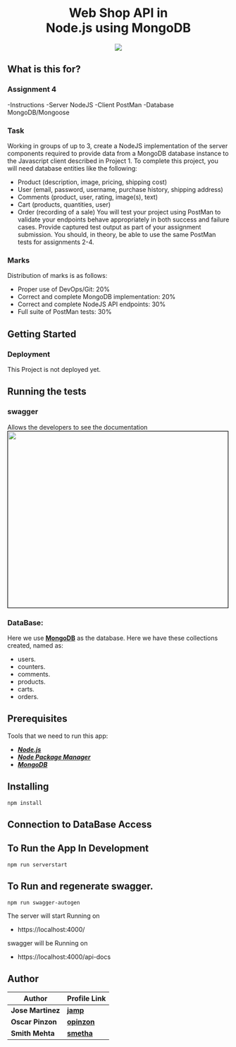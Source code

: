 <h1 align="center">
    <b>Web Shop API in<br> Node.js using MongoDB </b> 
<br>
</h1>

<p align="center">
  <a href="/LICENSE"><img src="https://img.shields.io/github/license/guruhariharaun/Registration-and-Login-Form-in-Nodejs-and-MongoDB.svg?style=flat-square"></a>
</p>

## What is this for?

### Assignment 4

-Instructions
-Server NodeJS
-Client PostMan
-Database MongoDB/Mongoose

### Task

Working in groups of up to 3, create a NodeJS implementation of the server components required to provide data from a MongoDB database instance to the Javascript client described in Project 1.
To complete this project, you will need database entities like the following:

- Product (description, image, pricing, shipping cost)
- User (email, password, username, purchase history, shipping address)
- Comments (product, user, rating, image(s), text)
- Cart (products, quantities, user)
- Order (recording of a sale)
  You will test your project using PostMan to validate your endpoints behave appropriately in both success and failure cases. Provide captured test output as part of your assignment submission. You should, in theory, be able to use the same PostMan tests for assignments 2-4.

### Marks

Distribution of marks is as follows:

- Proper use of DevOps/Git: 20%
- Correct and complete MongoDB implementation: 20%
- Correct and complete NodeJS API endpoints: 30%
- Full suite of PostMan tests: 30%

## Getting Started

### Deployment

This Project is not deployed yet.

## Running the tests

### swagger

Allows the developers to see the documentation
<img src="https://dev.azure.com/Jmartinezpineda4056/7fc0b520-5dad-49ab-a6f6-6d72204fad0f/_apis/git/repositories/0707e200-be92-4daf-987d-73de9331912d/items?path=/docs/swagger.png&versionDescriptor%5BversionOptions%5D=0&versionDescriptor%5BversionType%5D=0&versionDescriptor%5Bversion%5D=master&resolveLfs=true&%24format=octetStream&api-version=5.0" height="400" width="500" style="border: 1px solid black;">

### DataBase:

Here we use **[MongoDB](https://www.mongodb.com)** as the database. Here we have these collections created, named as:

- users.
- counters.
- comments.
- products.
- carts.
- orders.

## Prerequisites

Tools that we need to run this app:

- **_[Node.js](https://nodejs.org/en/)_**
- **_[Node Package Manager](https://www.npmjs.com/get-npm)_**
- **_[MongoDB ](https://www.mongodb.com)_**

## Installing

```
npm install
```

## Connection to DataBase Access

## To Run the App In Development

```
npm run serverstart
```

## To Run and regenerate swagger.

```
npm run swagger-autogen
```

The server will start Running on

- https://localhost:4000/

swagger will be Running on

- https://localhost:4000/api-docs

## Author

| Author            | Profile Link                                  |
| ----------------- | :-------------------------------------------- |
| **Jose Martinez** | **[jamp](https://github.com/joshepp)**        |
| **Oscar Pinzon**  | **[opinzon](https://github.com/oscarpinzon)** |
| **Smith Mehta**   | **[smetha](https://github.com/smit-dm)**             |
